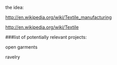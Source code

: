 the idea:

http://en.wikipedia.org/wiki/Textile_manufacturing

http://en.wikipedia.org/wiki/Textile

###list of potentially relevant projects:

open garments

ravelry
